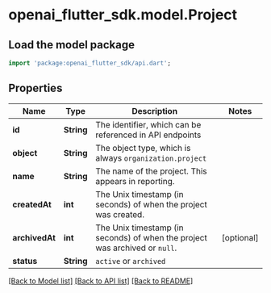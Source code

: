 # openai_flutter_sdk.model.Project

## Load the model package
```dart
import 'package:openai_flutter_sdk/api.dart';
```

## Properties
Name | Type | Description | Notes
------------ | ------------- | ------------- | -------------
**id** | **String** | The identifier, which can be referenced in API endpoints | 
**object** | **String** | The object type, which is always `organization.project` | 
**name** | **String** | The name of the project. This appears in reporting. | 
**createdAt** | **int** | The Unix timestamp (in seconds) of when the project was created. | 
**archivedAt** | **int** | The Unix timestamp (in seconds) of when the project was archived or `null`. | [optional] 
**status** | **String** | `active` or `archived` | 

[[Back to Model list]](../README.md#documentation-for-models) [[Back to API list]](../README.md#documentation-for-api-endpoints) [[Back to README]](../README.md)


